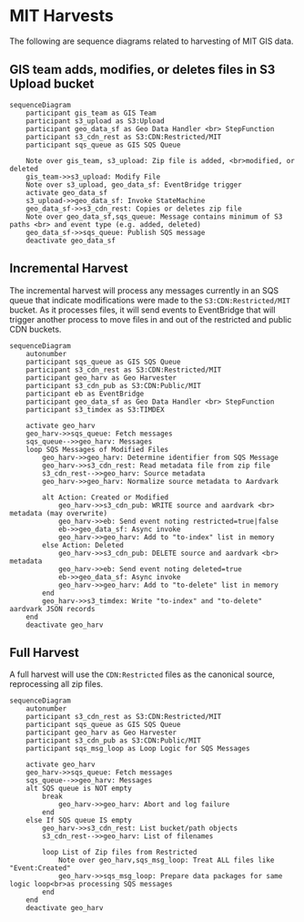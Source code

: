 # MIT Harvests

The following are sequence diagrams related to harvesting of MIT GIS data.

## GIS team adds, modifies, or deletes files in S3 Upload bucket
```mermaid
sequenceDiagram
    participant gis_team as GIS Team
    participant s3_upload as S3:Upload
    participant geo_data_sf as Geo Data Handler <br> StepFunction
    participant s3_cdn_rest as S3:CDN:Restricted/MIT
    participant sqs_queue as GIS SQS Queue
    
    Note over gis_team, s3_upload: Zip file is added, <br>modified, or deleted
    gis_team->>s3_upload: Modify File
    Note over s3_upload, geo_data_sf: EventBridge trigger
    activate geo_data_sf
    s3_upload->>geo_data_sf: Invoke StateMachine
    geo_data_sf->>s3_cdn_rest: Copies or deletes zip file
    Note over geo_data_sf,sqs_queue: Message contains minimum of S3 paths <br> and event type (e.g. added, deleted) 
    geo_data_sf->>sqs_queue: Publish SQS message
    deactivate geo_data_sf
```

## Incremental Harvest 

The incremental harvest will process any messages currently in an SQS queue that indicate modifications were made to the `S3:CDN:Restricted/MIT` bucket.  As it processes files, it will send events to EventBridge that will trigger another process to move files in and out of the restricted and public CDN buckets.

```mermaid
sequenceDiagram
    autonumber
    participant sqs_queue as GIS SQS Queue
    participant s3_cdn_rest as S3:CDN:Restricted/MIT
    participant geo_harv as Geo Harvester
    participant s3_cdn_pub as S3:CDN:Public/MIT
    participant eb as EventBridge
    participant geo_data_sf as Geo Data Handler <br> StepFunction
    participant s3_timdex as S3:TIMDEX
    
    activate geo_harv
    geo_harv->>sqs_queue: Fetch messages
    sqs_queue-->>geo_harv: Messages
    loop SQS Messages of Modified Files
        geo_harv->>geo_harv: Determine identifier from SQS Message
        geo_harv->>s3_cdn_rest: Read metadata file from zip file
        s3_cdn_rest-->>geo_harv: Source metadata        
        geo_harv->>geo_harv: Normalize source metadata to Aardvark
        
        alt Action: Created or Modified
            geo_harv->>s3_cdn_pub: WRITE source and aardvark <br> metadata (may overwrite)        
            geo_harv->>eb: Send event noting restricted=true|false
            eb->>geo_data_sf: Async invoke
            geo_harv->>geo_harv: Add to "to-index" list in memory
        else Action: Deleted
            geo_harv->>s3_cdn_pub: DELETE source and aardvark <br> metadata
            geo_harv->>eb: Send event noting deleted=true
            eb->>geo_data_sf: Async invoke
            geo_harv->>geo_harv: Add to "to-delete" list in memory
        end
        geo_harv->>s3_timdex: Write "to-index" and "to-delete" aardvark JSON records
    end
    deactivate geo_harv
```

## Full Harvest

A full harvest will use the `CDN:Restricted` files as the canonical source, reprocessing all zip files.

```mermaid
sequenceDiagram
    autonumber
    participant s3_cdn_rest as S3:CDN:Restricted/MIT
    participant sqs_queue as GIS SQS Queue
    participant geo_harv as Geo Harvester   
    participant s3_cdn_pub as S3:CDN:Public/MIT
    participant sqs_msg_loop as Loop Logic for SQS Messages
    
    activate geo_harv
    geo_harv->>sqs_queue: Fetch messages
    sqs_queue-->>geo_harv: Messages
    alt SQS queue is NOT empty
        break
            geo_harv->>geo_harv: Abort and log failure
        end
    else If SQS queue IS empty
        geo_harv->>s3_cdn_rest: List bucket/path objects
        s3_cdn_rest-->>geo_harv: List of filenames
        
        loop List of Zip files from Restricted
            Note over geo_harv,sqs_msg_loop: Treat ALL files like "Event:Created"
            geo_harv->>sqs_msg_loop: Prepare data packages for same logic loop<br>as processing SQS messages
        end
    end
    deactivate geo_harv
```